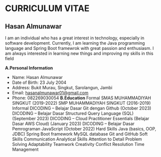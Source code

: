 # CURRICULUM VITAE
## Hasan Almunawar

I am an individual who has a great interest in technology, especially in software 
development. Currently, I am learning the Java programming language and Spring 
Boot framewrok with great passion and enthusiasm. I am always interested in 
learning new things and improving my skills in this field

**A.Personal Information**
- Name: Hasan Almunawar
- Date of Birth: 23 July 2004
- Address: Bukit Murau, Singkut, Sarolangun, Jambi
- Email: hasanalmunawar01@gmail.com
- Phone: 082269030054
**B.Education**
Formal
SMAS MUHAMMADIYAH SINGKUT (2019-2022)
SMP MUHAMMADIYAH SINGKUT (2016-2019)
Informal
DICODING – Belajar Dasar Git dengan Github (October 2023)
DICODING – Belajar Dasar Structured Query Language (SQL) (September 2023)
DICODING – Cloud Practitioner Essentials (Belajar Dasar AWS Cloud) (January 2023)
DICODING – Belajar Dasar Pemrograman JavaScript (October 2022)
Hard Skills
Java (basics, OOP, JDBC)
Spring Boot framework
MySQL database
Git and GitHub
Soft Skills
Communication
Analytical Skills
Attention to Detail
Problem Solving
Adaptability
Teamwork
Creativity
Conflict Resolution
Time Management
